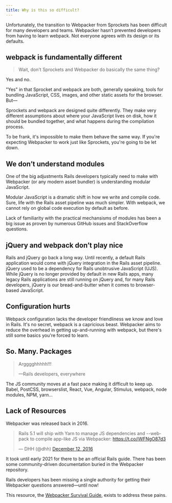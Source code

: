```yaml
---
title: Why is this so difficult?
---
```


Unfortunately, the transition to Webpacker from Sprockets has been difficult for many developers and teams. Webpacker hasn’t prevented developers from having to learn webpack. Not everyone agrees with its design or its defaults.

## webpack is fundamentally different

> Wait, don't Sprockets and Webpacker do basically the same thing?

Yes and no.

"Yes" in that Sprocket and webpack are both, generally speaking, tools for bundling JavaScript, CSS, images, and other static assets for the browser. But—

Sprockets and webpack are designed quite differently. They make very different assumptions about where your JavaScript lives on disk, how it should be bundled together, and what happens during the compilation process.

To be frank, it's impossible to make them behave the same way. If you're expecting Webpacker to work just like Sprockets, you're going to be let down.

## We don’t understand modules

One of the big adjustments Rails developers typically need to make with Webpacker (or any modern asset bundler) is understanding modular JavaScript.

Modular JavaScript is a dramatic shift in how we write and compile code. Sure, life with the Rails asset pipeline was much simpler. With webpack, we cannot rely on global code execution by default as before.

Lack of familiarity with the practical mechansisms of modules has been a big issue as proven by numerous GitHub issues and StackOverflow questions.

## jQuery and webpack don’t play nice

Rails and jQuery go back a long way. Until recently, a default Rails application would come with jQuery integration in the Rails asset pipeline. jQuery used to be a dependency for Rails unobtrusive JavaScript (UJS). While jQuery is no longer provided by default in new Rails apps, many legacy Rails applications are still running on jQuery and, for many Rails developers, jQuery is our bread-and-butter when it comes to browser-based JavaScript.

## Configuration hurts

Webpack configuration lacks the developer friendliness we know and love in Rails. It's no secret, webpack is a capricious beast. Webpacker aims to reduce the overhead in getting up-and-running with webpack, but there's still some basics you're forced to learn.

## So. Many. Packages

> Argggghhhhh!!!
>
> —Rails developers, everywhere

The JS community moves at a fast pace making it difficult to keep up. Babel, PostCSS, browserslist, React, Vue, Angular, Stimulus, webpack, node modules, NPM, yarn...

## Lack of Resources

Webpacker was released back in 2016.

<blockquote class="twitter-tweet"><p lang="en" dir="ltr">Rails 5.1 will ship with Yarn to manage JS dependencies and --webpack to compile app-like JS via Webpacker: <a href="https://t.co/iWFNgO87d3">https://t.co/iWFNgO87d3</a></p>&mdash; DHH (@dhh) <a href="https://twitter.com/dhh/status/808348184481124352?ref_src=twsrc%5Etfw">December 12, 2016</a></blockquote> <script async src="https://platform.twitter.com/widgets.js" charset="utf-8"></script>

It took until early 2021 for there to be an official Rails guide. There has been some community-driven documentation buried in the Webpacker repository.

Rails developers has been missing a single authority for getting their Webpacker questions answered—until now!

This resource, the [Webpacker Survival Guide](/), exists to address these pains.
